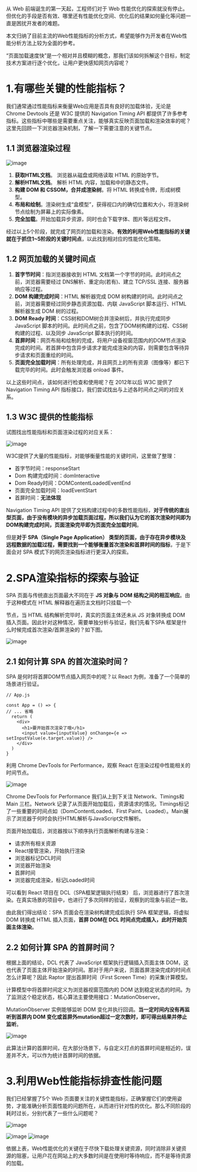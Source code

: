 从 Web 前端诞生的第一天起，工程师们对于 Web 性能优化的探索就没有停止。但优化的手段是否有效、哪里还有性能优化空间、优化后的结果如何量化等问题一直是困扰开发者的难题。

本文归纳了目前主流的Web性能指标的分析方式，希望能够作为开发者在Web性能分析方法上较为全面的参考。

“页面加载速度快”是一个相对并且模糊的概念，那我们该如何拆解这个目标，制定技术方案进行逐个优化，让用户更快感知网页内容呢？

# 1.有哪些关键的性能指标？
我们通常通过性能指标来衡量Web应用是否具有良好的加载体验，无论是 Chrome Devtools 还是 W3C 提供的 Navigation Timing API 都提供了许多参考指标。这些指标中哪些是需要重点关注，能够真实反映页面加载和渲染效率的呢？这里先回顾一下浏览器渲染机制，了解一下需要注意的关键节点。

## 1.1 浏览器渲染过程
![image](https://user-images.githubusercontent.com/42236890/230043365-e6c883f6-61af-4e87-aa20-8ae082d58f05.png)

1. **获取HTML文档**。 浏览器从磁盘或网络读取 HTML 的原始字节。
2. **解析HTML文档**。 解析 HTML 内容，加载<head>和<body>中的静态文件。
3. **构建 DOM 和 CSSOM，合并成渲染树**。将 HTML 转换成令牌，形成树模型。
4. **布局和绘制**。渲染树生成“盒模型”，获得视口内的确切位置和大小，将渲染树节点绘制为屏幕上的实际像素。
5. **完全加载**。开始加载异步资源，同时也会下载字体、图片等远程文件。
  
经过以上5个阶段，就完成了网页的加载和渲染。**有效的利用Web性能指标的关键就在于抓住1~5阶段的关键时间点**，以此找到相对应的性能优化策略。
  
## 1.2 网页加载的关键时间点
1. **首字节时间**：指浏览器接收到 HTML 文档第一个字节的时间。此时间点之前，浏览器需要经过 DNS解析、重定向(若有)、建立 TCP/SSL 连接、服务器响应等过程。
2. **DOM 构建完成时间**：HTML 解析器完成 DOM 树构建的时间。此时间点之前，浏览器需要经过同步静态资源加载、内联 JavaScript 脚本运行、HTML 解析器生成 DOM 树的过程。
3. **DOM Ready 时间**：CSS树和DOM树合并渲染树后，并执行完成同步 JavaScript 脚本的时间。此时间点之前，包含了DOM树构建的过程、CSS树构建的过程、以及同步 JavaScript 脚本执行的时间。
4. **首屏时间**：网页布局和绘制的完成，将用户设备视窗范围内的DOM节点渲染完成的时间。若首屏中包含异步请求才能完成渲染的内容，则需要包含等待异步请求和页面重绘的时间。
5. **页面完全加载时间**：所有处理完成，并且网页上的所有资源（图像等）都已下载完毕的时间。此时会触发浏览器 onload 事件。

以上这些时间点，该如何进行检查和使用呢？在 2012年以后 W3C 提供了 Navigation Timing API 指标接口，我们尝试找出与上述各时间点之间的对应关系。
  
## 1.3 W3C 提供的性能指标
试图找出性能指标和页面渲染过程的对应关系：

![image](https://user-images.githubusercontent.com/42236890/230045861-7419a7c8-087e-4b90-9d59-63fe645d49a9.png)

W3C提供了大量的性能指标，对能够衡量性能的关键时间，这里做了整理：
- 首字节时间：responseStart
- Dom 构建完成时间：domInteractive
- Dom Ready时间：DOMContentLoadedEventEnd
- 页面完全加载时间：loadEventStart
- 首屏时间：**无法体现**

Navigation Timing API 提供了文档构建过程中的多数性能指标，**对于传统的直出型页面，由于没有模块的异步加载页面过程，所以我们认为它的首次渲染时间即为DOM构建完成时间，页面渲染完毕即为页面完全加载时间**。

但是**对于 SPA（Single Page Application） 类型的页面，由于存在异步模块及远程数据的加载过程，需要找到一个能够衡量首次渲染和首屏时间的指标**，于是下面会对 SPA 模式下的网页渲染指标进行更深入的探索。

# 2.SPA渲染指标的探索与验证
SPA 页面与传统直出页面最大不同在于 **JS 对象与 DOM 结构之间的相互响应**。由于这种模式在 HTML 解释器在遍历主文档时只挂载一个<div id="app"> 节点，当 HTML 结构解析完毕时，真实的页面主体还未从 JS 对象转换成 DOM 插入页面。因此针对这种情况，需要单独分析与验证，我们先看下SPA 框架是什么时候完成首次渲染/首屏渲染的？如下图。

![image](https://user-images.githubusercontent.com/42236890/230046633-49f11e2d-2d11-4d6f-96a6-1b8a8e768d86.png)

## 2.1 如何计算 SPA 的首次渲染时间？
SPA 是何时将首屏DOM节点插入网页中的呢？以 React 为例，准备了一个简单的场景进行验证。
```
// App.js

const App = () => {
// ... 省略
  return (
    <div>
      <h1>要开始首次渲染了哦</h1>
      <input value={inputValue} onChange={e => setInputValue(e.target.value)} />
    </div>
  )
}
```
利用 Chrome DevTools for Performance，观察 React 在渲染过程中性能相关的时间节点。

![image](https://user-images.githubusercontent.com/42236890/230046969-e2931a34-5359-4deb-9424-b2f92bb3692e.png)

Chrome DevTools for Performance 我们从上到下关注 Network、Timings和Main 三栏。Network 记录了从页面开始加载后，资源请求的情况。Timings标记了一些重要的时间点如（DomContentLoaded、First Paint、Loaded）。Main展示了浏览器于何时会执行HTML解析与JavaScript文件解析。

页面开始加载后，浏览器按以下顺序执行页面解析构建与渲染：
- 请求所有相关资源
- React接管渲染，开始执行渲染
- 浏览器标记DCL时间
- 浏览器开始渲染
- 首屏时间
- 浏览器完成渲染，标记Loaded时间

可以看到 React 项目在 DCL（SPA框架逻辑执行结束） 后，浏览器进行了首次渲染。在真实场景的项目中，也进行了多次同样的验证，观察到的现象与前述一致。

由此我们得出结论：SPA 页面会在渲染树构建完成后执行 SPA 框架逻辑，将虚拟 DOM 转换成 HTML 插入页面，**首屏 DOM在 DCL 时间点完成插入，此时开始页面主体渲染**。
  
## 2.2 如何计算 SPA 的首屏时间？
根据上面的结论，DCL 代表了 JavaScript 框架执行逻辑插入页面主体 DOM，这也代表了页面主体开始渲染的时间。那对于用户来说，页面首屏渲染完成的时间点怎么计算呢？因此 Raptor 提出首屏时间（First Screen Time）的采集计算模型。

计算模型中将首屏时间定义为浏览器视窗范围内的 DOM 达到稳定状态的时间。为了监测这个稳定状态，核心算法主要使用接口：MutationObserver。

MutationObserver 实例能够监听 DOM 变化并执行回调。**当一定时间内没有再监听到首屏内 DOM 变化或首屏外mutation超过一定次数时，即可得出结果并停止监听**。

![image](https://user-images.githubusercontent.com/42236890/230048356-cabad3ed-c48b-4059-bbca-5b0d6dc66244.png)

此算法计算的首屏时间，在大部分场景下，与自定义打点的首屏时间是相近的，误差并不大，可以作为统计首屏时间的依据。

# 3.利用Web性能指标排查性能问题
我们已经掌握了5个 Web 页面要关注的关键性能指标，正确掌握它们的使用姿势，才能准确分析页面性能的问题所在，从而进行针对性的优化。那么不同阶段的耗时过长，分别代表了一些什么问题呢？

![image](https://user-images.githubusercontent.com/42236890/230048822-7f2da134-7bcf-421f-9c89-092218306663.png)

![image](https://user-images.githubusercontent.com/42236890/230049019-2954715b-bff7-4731-9a51-be1b84f640b5.png)
![image](https://user-images.githubusercontent.com/42236890/230049082-1c409635-63b5-4fa2-abd4-09cb4dc007e6.png)

依据上表，Web性能优化的关键在于尽快下载处理关键资源，同时消除非关键资源的阻塞，让用户花在网站上的大多数时间是在使用时等待响应，而不是等待资源的加载。
